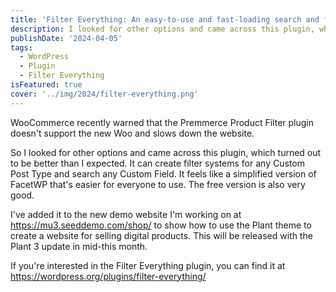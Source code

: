 ```yaml
---
title: 'Filter Everything: An easy-to-use and fast-loading search and filter plugin'
description: I looked for other options and came across this plugin, which turned out to be better than I expected. It can create filter systems for any Custom Post Type and search any Custom Field. It feels like a simplified version of FacetWP that's easier for everyone to use. The free version is also very good.
publishDate: '2024-04-05'
tags:
  - WordPress
  - Plugin
  - Filter Everything
isFeatured: true
cover: '../img/2024/filter-everything.png'
---
```


WooCommerce recently warned that the Premmerce Product Filter plugin doesn't support the new Woo and slows down the website.

So I looked for other options and came across this plugin, which turned out to be better than I expected. It can create filter systems for any Custom Post Type and search any Custom Field. It feels like a simplified version of FacetWP that's easier for everyone to use. The free version is also very good.

I've added it to the new demo website I'm working on at https://mu3.seeddemo.com/shop/ to show how to use the Plant theme to create a website for selling digital products. This will be released with the Plant 3 update in mid-this month.

If you're interested in the Filter Everything plugin, you can find it at https://wordpress.org/plugins/filter-everything/
